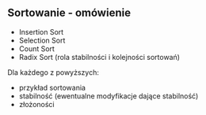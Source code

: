 
## Sortowanie - omówienie
- Insertion Sort
- Selection Sort 
- Count Sort
- Radix Sort (rola stabilności i kolejności sortowań)

Dla każdego z powyższych:
- przykład sortowania
- stabilność (ewentualne modyfikacje dające stabilność)
- złożoności
